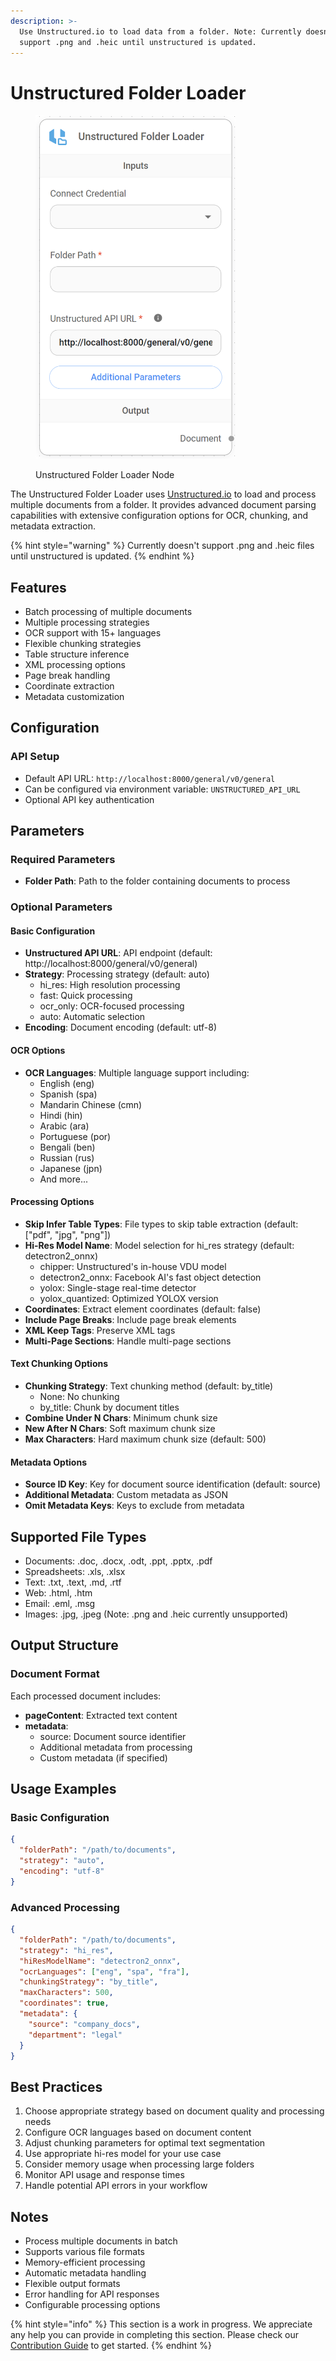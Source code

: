 ```yaml
---
description: >-
  Use Unstructured.io to load data from a folder. Note: Currently doesn't
  support .png and .heic until unstructured is updated.
---
```


# Unstructured Folder Loader

<figure><img src="../../../.gitbook/assets/image (101).png" alt="" width="320"><figcaption><p>Unstructured Folder Loader Node</p></figcaption></figure>

The Unstructured Folder Loader uses [Unstructured.io](https://unstructured.io) to load and process multiple documents from a folder. It provides advanced document parsing capabilities with extensive configuration options for OCR, chunking, and metadata extraction.

{% hint style="warning" %}
Currently doesn't support .png and .heic files until unstructured is updated.
{% endhint %}

## Features
- Batch processing of multiple documents
- Multiple processing strategies
- OCR support with 15+ languages
- Flexible chunking strategies
- Table structure inference
- XML processing options
- Page break handling
- Coordinate extraction
- Metadata customization

## Configuration

### API Setup
- Default API URL: `http://localhost:8000/general/v0/general`
- Can be configured via environment variable: `UNSTRUCTURED_API_URL`
- Optional API key authentication

## Parameters

### Required Parameters
- **Folder Path**: Path to the folder containing documents to process

### Optional Parameters

#### Basic Configuration
- **Unstructured API URL**: API endpoint (default: http://localhost:8000/general/v0/general)
- **Strategy**: Processing strategy (default: auto)
  - hi_res: High resolution processing
  - fast: Quick processing
  - ocr_only: OCR-focused processing
  - auto: Automatic selection
- **Encoding**: Document encoding (default: utf-8)

#### OCR Options
- **OCR Languages**: Multiple language support including:
  - English (eng)
  - Spanish (spa)
  - Mandarin Chinese (cmn)
  - Hindi (hin)
  - Arabic (ara)
  - Portuguese (por)
  - Bengali (ben)
  - Russian (rus)
  - Japanese (jpn)
  - And more...

#### Processing Options
- **Skip Infer Table Types**: File types to skip table extraction (default: ["pdf", "jpg", "png"])
- **Hi-Res Model Name**: Model selection for hi_res strategy (default: detectron2_onnx)
  - chipper: Unstructured's in-house VDU model
  - detectron2_onnx: Facebook AI's fast object detection
  - yolox: Single-stage real-time detector
  - yolox_quantized: Optimized YOLOX version
- **Coordinates**: Extract element coordinates (default: false)
- **Include Page Breaks**: Include page break elements
- **XML Keep Tags**: Preserve XML tags
- **Multi-Page Sections**: Handle multi-page sections

#### Text Chunking Options
- **Chunking Strategy**: Text chunking method (default: by_title)
  - None: No chunking
  - by_title: Chunk by document titles
- **Combine Under N Chars**: Minimum chunk size
- **New After N Chars**: Soft maximum chunk size
- **Max Characters**: Hard maximum chunk size (default: 500)

#### Metadata Options
- **Source ID Key**: Key for document source identification (default: source)
- **Additional Metadata**: Custom metadata as JSON
- **Omit Metadata Keys**: Keys to exclude from metadata

## Supported File Types
- Documents: .doc, .docx, .odt, .ppt, .pptx, .pdf
- Spreadsheets: .xls, .xlsx
- Text: .txt, .text, .md, .rtf
- Web: .html, .htm
- Email: .eml, .msg
- Images: .jpg, .jpeg (Note: .png and .heic currently unsupported)

## Output Structure

### Document Format
Each processed document includes:
- **pageContent**: Extracted text content
- **metadata**: 
  - source: Document source identifier
  - Additional metadata from processing
  - Custom metadata (if specified)

## Usage Examples

### Basic Configuration
```json
{
  "folderPath": "/path/to/documents",
  "strategy": "auto",
  "encoding": "utf-8"
}
```

### Advanced Processing
```json
{
  "folderPath": "/path/to/documents",
  "strategy": "hi_res",
  "hiResModelName": "detectron2_onnx",
  "ocrLanguages": ["eng", "spa", "fra"],
  "chunkingStrategy": "by_title",
  "maxCharacters": 500,
  "coordinates": true,
  "metadata": {
    "source": "company_docs",
    "department": "legal"
  }
}
```

## Best Practices
1. Choose appropriate strategy based on document quality and processing needs
2. Configure OCR languages based on document content
3. Adjust chunking parameters for optimal text segmentation
4. Use appropriate hi-res model for your use case
5. Consider memory usage when processing large folders
6. Monitor API usage and response times
7. Handle potential API errors in your workflow

## Notes
- Process multiple documents in batch
- Supports various file formats
- Memory-efficient processing
- Automatic metadata handling
- Flexible output formats
- Error handling for API responses
- Configurable processing options

{% hint style="info" %}
This section is a work in progress. We appreciate any help you can provide in completing this section. Please check our [Contribution Guide](broken-reference) to get started.
{% endhint %}
